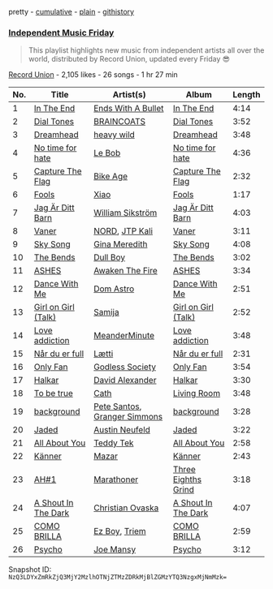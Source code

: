 pretty - [cumulative](/playlists/cumulative/3PF0U9lqNSODHjJq28lmvA.md) - [plain](/playlists/plain/3PF0U9lqNSODHjJq28lmvA) - [githistory](https://github.githistory.xyz/mackorone/spotify-playlist-archive/blob/main/playlists/plain/3PF0U9lqNSODHjJq28lmvA)

### [Independent Music Friday](https://open.spotify.com/playlist/3PF0U9lqNSODHjJq28lmvA)

> This playlist highlights new music from independent artists all over the world, distributed by Record Union, updated every Friday 😎

[Record Union](https://open.spotify.com/user/recordunion) - 2,105 likes - 26 songs - 1 hr 27 min

| No. | Title | Artist(s) | Album | Length |
|---|---|---|---|---|
| 1 | [In The End](https://open.spotify.com/track/3tFptyirPfitSQ2gUH5Zke) | [Ends With A Bullet](https://open.spotify.com/artist/6M5euMpBzqogCAEpg1XK9Z) | [In The End](https://open.spotify.com/album/60XrHp5N65aEBkPLWIRduB) | 4:14 |
| 2 | [Dial Tones](https://open.spotify.com/track/3cd1ZPowjjc9I7HZ2FU4Qd) | [BRAINCOATS](https://open.spotify.com/artist/7ej3r9Ru63d7mE2uzso1uE) | [Dial Tones](https://open.spotify.com/album/57LRFAWwGeusNTpTmqrPo7) | 3:52 |
| 3 | [Dreamhead](https://open.spotify.com/track/0xgMibux69GAhzQJuB11Dv) | [heavy wild](https://open.spotify.com/artist/6dxRf5XUwYZ12ecawKxuJ0) | [Dreamhead](https://open.spotify.com/album/75TIK1VKrenANrTobCKkg5) | 3:48 |
| 4 | [No time for hate](https://open.spotify.com/track/3cvFNAnZ3obVvYD9ufP1ox) | [Le Bob](https://open.spotify.com/artist/7lYBXWtZAf6WdVOqvPTPab) | [No time for hate](https://open.spotify.com/album/2v5LkGVwFS8COsobW3O8Xe) | 4:36 |
| 5 | [Capture The Flag](https://open.spotify.com/track/47sQEDotR05snFEnnxpE0i) | [Bike Age](https://open.spotify.com/artist/1egF4CRISoPD9zQhO7P55G) | [Capture The Flag](https://open.spotify.com/album/4C1bchhdBdeBCPRCmgrAgL) | 2:32 |
| 6 | [Fools](https://open.spotify.com/track/7IwmQu34OestAPhgBfCKUS) | [Xiao](https://open.spotify.com/artist/7p7bBRBk6IU0X0lqIGj0fJ) | [Fools](https://open.spotify.com/album/1EQlnjJImcR9vHwwuVnnxI) | 1:17 |
| 7 | [Jag Är Ditt Barn](https://open.spotify.com/track/1iawvr9rutjf6OfKrF3r81) | [William Sikström](https://open.spotify.com/artist/3RJqO5lijDQuFXOxTP5Ask) | [Jag Är Ditt Barn](https://open.spotify.com/album/7ws1rz1zPornlTvKnGcceB) | 4:03 |
| 8 | [Vaner](https://open.spotify.com/track/0LPAmP7OjFJCbtlZMYMYk6) | [NORD](https://open.spotify.com/artist/1uDDWLxpUjmznOqVqZugxX), [JTP Kali](https://open.spotify.com/artist/28Cp5V0A2GHpfNa12zYHLg) | [Vaner](https://open.spotify.com/album/3VqhF2NaEyQFqWu763sz3G) | 3:11 |
| 9 | [Sky Song](https://open.spotify.com/track/2D3JfvQ9htAX9hoYQIMSLL) | [Gina Meredith](https://open.spotify.com/artist/7cZOakhcvAEweuWua2SCvp) | [Sky Song](https://open.spotify.com/album/3oCyFIb6k2s1WEXslWr9rV) | 4:08 |
| 10 | [The Bends](https://open.spotify.com/track/5sAoTEvrZQO8VlQOd22LuK) | [Dull Boy](https://open.spotify.com/artist/7d1CeunjSAzNmUVE94eleY) | [The Bends](https://open.spotify.com/album/2UdcGictYb4cS6e2wfiQlo) | 3:02 |
| 11 | [ASHES](https://open.spotify.com/track/429VXpdR76Hoe1W5Ohe8g9) | [Awaken The Fire](https://open.spotify.com/artist/4k9YxZViR98Bqsi2QbXaAc) | [ASHES](https://open.spotify.com/album/2Nk2JFdLL3lk4htyEL03OE) | 3:34 |
| 12 | [Dance With Me](https://open.spotify.com/track/6qkvEnw54I5HEdrmleFMmi) | [Dom Astro](https://open.spotify.com/artist/1yYvhpN73lwkBiZwwu16xi) | [Dance With Me](https://open.spotify.com/album/1pvWhuPmpvO0oEhS1Fajz8) | 2:51 |
| 13 | [Girl on Girl \(Talk\)](https://open.spotify.com/track/1X1WrlEUa7XlIjp4qwHDff) | [Samija](https://open.spotify.com/artist/6Kjc2I5R0m9XHjGAFZ3JCm) | [Girl on Girl \(Talk\)](https://open.spotify.com/album/44g076wDBiOycJDRDtpW6o) | 2:52 |
| 14 | [Love addiction](https://open.spotify.com/track/0gz5iY6QtT6ySNyljUS3kC) | [MeanderMinute](https://open.spotify.com/artist/4D74Ofe3Qt8eDvgokLNQ8L) | [Love addiction](https://open.spotify.com/album/2o5PSpt0liKcF4p7yv4aCQ) | 3:48 |
| 15 | [Når du er full](https://open.spotify.com/track/1LqkXRyrMMYfgYUcDGNG4L) | [Lætti](https://open.spotify.com/artist/4V3rZBNjNH4WUFPHeAXs86) | [Når du er full](https://open.spotify.com/album/06DTfFw9Sb0cHkwSF3AeCN) | 2:31 |
| 16 | [Only Fan](https://open.spotify.com/track/57CrYFXHBUoGyaUPLPDeC5) | [Godless Society](https://open.spotify.com/artist/4zt3INQaMJIhhoRXJCvlaw) | [Only Fan](https://open.spotify.com/album/3XZLtlzJdnmHMCHlgF7Ff3) | 3:54 |
| 17 | [Halkar](https://open.spotify.com/track/5iHUTsNkDdRVpfouxMGzGK) | [David Alexander](https://open.spotify.com/artist/7anAG7TTNtgWvg1PV9jpcZ) | [Halkar](https://open.spotify.com/album/7CIRPCQJ66lsu7u8knE6Go) | 3:30 |
| 18 | [To be true](https://open.spotify.com/track/5agJw4ZUlO1pj6KYTrFiwW) | [Cath](https://open.spotify.com/artist/4b0M5xK4SOJjlq64wFMkVu) | [Living Room](https://open.spotify.com/album/4irGiQdoW2yYNjQaa2PFba) | 3:48 |
| 19 | [background](https://open.spotify.com/track/10tjq55p13TaBWai7KCr2N) | [Pete Santos](https://open.spotify.com/artist/5NmID2FlbgIYi44Q45iaWf), [Granger Simmons](https://open.spotify.com/artist/07OGe0T3wvbgt3vFxliyvl) | [background](https://open.spotify.com/album/3iXviSXOR0DfjW7XJ9T0Kg) | 3:28 |
| 20 | [Jaded](https://open.spotify.com/track/2Uaa2qTYERdJhUCIyuhYQy) | [Austin Neufeld](https://open.spotify.com/artist/53XgyuvowXliryxJanmQsf) | [Jaded](https://open.spotify.com/album/5SFr9BXQcTQmJPaB2J1lsw) | 3:22 |
| 21 | [All About You](https://open.spotify.com/track/446JyXZik11ZFpGmjT144u) | [Teddy Tek](https://open.spotify.com/artist/2WzHpxAjnDNPzu9FrJRJdy) | [All About You](https://open.spotify.com/album/3fWGcQL1uPoZb0OMrasgO5) | 2:58 |
| 22 | [Känner](https://open.spotify.com/track/6nUiWqSeNWr82jUzEAeCNl) | [Mazar](https://open.spotify.com/artist/0I1soE5VwmMMq6OfIi5VIF) | [Känner](https://open.spotify.com/album/1pMAqmOSgKwKYgFlBjCbCU) | 2:43 |
| 23 | [AH\#1](https://open.spotify.com/track/56cLSoKFMU8jqANaHa7NNV) | [Marathoner](https://open.spotify.com/artist/2S22MmrLa4yHNkei9PDiC2) | [Three Eighths Grind](https://open.spotify.com/album/1ygdxZBPyXZZEmbZWmmwg8) | 3:18 |
| 24 | [A Shout In The Dark](https://open.spotify.com/track/5KcsNoMGMJfo13pkJDNOUy) | [Christian Ovaska](https://open.spotify.com/artist/4LZruY68gNiMtDQRcTQgxf) | [A Shout In The Dark](https://open.spotify.com/album/0rHbOkdMY3slh5OQmLiwiu) | 4:07 |
| 25 | [COMO BRILLA](https://open.spotify.com/track/0uGPZseTRerxkLCssIvgd1) | [Ez Boy](https://open.spotify.com/artist/6QQ6QnYwRj95OLLzePLX6Z), [Triem](https://open.spotify.com/artist/0Z5iwguwF97ortEKFUBYgF) | [COMO BRILLA](https://open.spotify.com/album/05GaVCSnQepLOnioWrSWWx) | 2:59 |
| 26 | [Psycho](https://open.spotify.com/track/1CUjiJmYnGoBvWUnD3nJR7) | [Joe Mansy](https://open.spotify.com/artist/6oV32cKjEn38vFdNOTEsSU) | [Psycho](https://open.spotify.com/album/6gV37AqpgwbEHmLdT047bb) | 3:12 |

Snapshot ID: `NzQ3LDYxZmRkZjQ3MjY2MzlhOTNjZTMzZDRkMjBlZGMzYTQ3NzgxMjNmMzk=`
